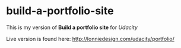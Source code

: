 # build-a-portfolio-site

This is my version of **Build a portfolio site** for _Udacity_

Live version is found here:
http://lonniedesign.com/udacity/portfolio/
